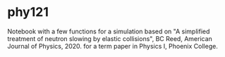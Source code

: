 # phy121
Notebook with a few functions for a simulation based on "A simplified treatment of neutron slowing by elastic collisions", BC Reed, American Journal of Physics, 2020. for a term paper in Physics I, Phoenix College.
